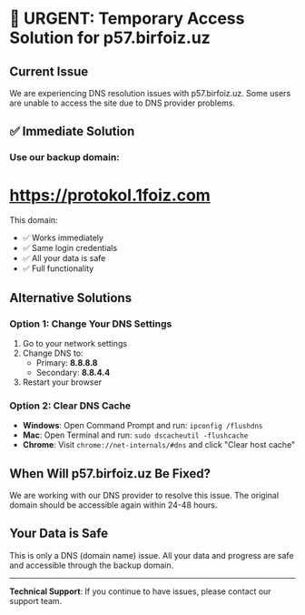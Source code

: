 # 🚨 URGENT: Temporary Access Solution for p57.birfoiz.uz

## Current Issue
We are experiencing DNS resolution issues with p57.birfoiz.uz. Some users are unable to access the site due to DNS provider problems.

## ✅ Immediate Solution

### Use our backup domain:
# **https://protokol.1foiz.com**

This domain:
- ✅ Works immediately
- ✅ Same login credentials
- ✅ All your data is safe
- ✅ Full functionality

## Alternative Solutions

### Option 1: Change Your DNS Settings
1. Go to your network settings
2. Change DNS to:
   - Primary: **8.8.8.8**
   - Secondary: **8.8.4.4**
3. Restart your browser

### Option 2: Clear DNS Cache
- **Windows**: Open Command Prompt and run: `ipconfig /flushdns`
- **Mac**: Open Terminal and run: `sudo dscacheutil -flushcache`
- **Chrome**: Visit `chrome://net-internals/#dns` and click "Clear host cache"

## When Will p57.birfoiz.uz Be Fixed?
We are working with our DNS provider to resolve this issue. The original domain should be accessible again within 24-48 hours.

## Your Data is Safe
This is only a DNS (domain name) issue. All your data and progress are safe and accessible through the backup domain.

---

**Technical Support**: If you continue to have issues, please contact our support team.